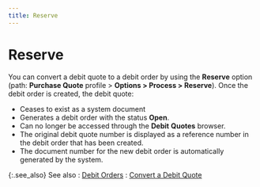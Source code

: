 ```yaml
---
title: Reserve
---
```


# Reserve


You can convert a debit quote to a debit order by using the **Reserve**  option (path: **Purchase Quote** profile  > **Options &gt; Process &gt; Reserve**).  Once the debit order is created, the debit quote:

- Ceases to exist  as a system document
- Generates a debit  order with the status **Open**.
- Can no longer be  accessed through the **Debit** **Quotes** browser.
- The original debit  quote number is displayed as a reference number in the debit order that  has been created.
- The document number  for the new debit order is automatically generated by the system.



{:.see_also}
See also
: [Debit Orders]({{site.pp_baseurl}}/return-proc/dos/debit_orders.html)
: [Convert a  Debit Quote]({{site.pp_baseurl}}/return-proc/debit-quotes/debit-quote-processes/reserve/converting_a_debit_quote.html)
